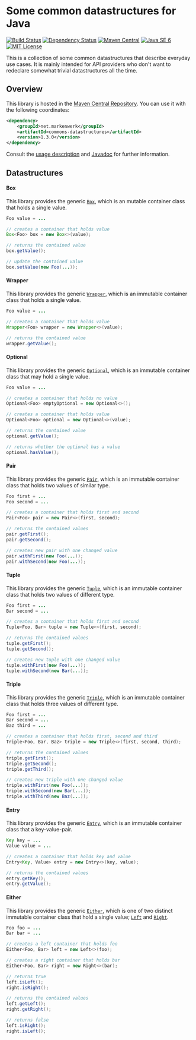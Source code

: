 # Some common datastructures for Java

[![Build Status](https://travis-ci.org/markenwerk/java-commons-datastructures.svg?branch=master)](https://travis-ci.org/markenwerk/java-commons-datastructures)
[![Dependency Status](https://www.versioneye.com/user/projects/56d8144cd71695003886c483/badge.svg)](https://www.versioneye.com/user/projects/56d8144cd71695003886c483)
[![Maven Central](https://maven-badges.herokuapp.com/maven-central/net.markenwerk/commons-datastructures/badge.svg)](https://maven-badges.herokuapp.com/maven-central/net.markenwerk/commons-datastructures)
[![Java SE 6](https://img.shields.io/badge/java-SE_6-brightgreen.svg)](http://docs.oracle.com/javase/6/docs/api/)
[![MIT License](https://img.shields.io/badge/license-MIT-brightgreen.svg)](https://github.com/markenwerk/java-commons-datastructures/blob/master/LICENSE)

This is a collection of some common datastructures that describe everyday use cases. It is mainly intended for API providers who don't want to redeclare somewhat trivial datastructures all the time.

## Overview

This library is hosted in the [Maven Central Repository](https://maven-badges.herokuapp.com/maven-central/net.markenwerk/commons-datastructures). You can use it with the following coordinates:

```xml
<dependency>
	<groupId>net.markenwerk</groupId>
	<artifactId>commons-datastructures</artifactId>
	<version>1.3.0</version>
</dependency>
```

Consult the [usage description](#datastructures) and [Javadoc](https://markenwerk.github.io/java-commons-datastructures/index.html) for further information.

## Datastructures

#### Box

This library provides the generic [`Box`][Box], which is an mutable container class that holds a single value.

```java
Foo value = ...

// creates a container that holds value
Box<Foo> box = new Box<>(value);

// returns the contained value
box.getValue();

// update the contained value
box.setValue(new Foo(...));
```

#### Wrapper

This library provides the generic [`Wrapper`][Wrapper], which is an immutable container class that holds a single value.

```java
Foo value = ...

// creates a container that holds value
Wrapper<Foo> wrapper = new Wrapper<>(value);

// returns the contained value
wrapper.getValue();
```

#### Optional

This library provides the generic [`Optional`][Optional], which is an immutable container class that may hold a single value.

```java
Foo value = ...

// creates a container that holds no value
Optional<Foo> emptyOptional = new Optional<>();

// creates a container that holds value
Optional<Foo> optional = new Optional<>(value);

// returns the contained value
optional.getValue();

// returns whether the optional has a value
optional.hasValue();
```

#### Pair

This library provides the generic [`Pair`][Pair], which is an immutable container class that holds two values of similar type.

```java
Foo first = ...
Foo second = ...

// creates a container that holds first and second
Pair<Foo> pair = new Pair<>(first, second);

// returns the contained values
pair.getFirst();
pair.getSecond();

// creates new pair with one changed value
pair.withFirst(new Foo(...));
pair.withSecond(new Foo(...));
```

#### Tuple

This library provides the generic [`Tuple`][Tuple], which is an immutable container class that holds two values of different type.

```java
Foo first = ...
Bar second = ...

// creates a container that holds first and second
Tuple<Foo, Bar> tuple = new Tuple<>(first, second);

// returns the contained values
tuple.getFirst();
tuple.getSecond();

// creates new tuple with one changed value
tuple.withFirst(new Foo(...));
tuple.withSecond(new Bar(...));
```

#### Triple

This library provides the generic [`Triple`][Triple], which is an immutable container class that holds three values of different type.

```java
Foo first = ...
Bar second = ...
Baz third = ...

// creates a container that holds first, second and third
Triple<Foo, Bar, Baz> triple = new Triple<>(first, second, third);

// returns the contained values
triple.getFirst();
triple.getSecond();
triple.getThird();

// creates new triple with one changed value
triple.withFirst(new Foo(...));
triple.withSecond(new Bar(...));
triple.withThird(new Baz(...));
```

#### Entry

This library provides the generic [`Entry`][Entry], which is an immutable container class that a key-value-pair.

```java
Key key = ...
Value value = ...

// creates a container that holds key and value
Entry<Key, Value> entry = new Entry<>(key, value);

// returns the contained values
entry.getKey();
entry.getValue();
```

#### Either

This library provides the generic [`Either`][Either], which is one of two distinct immutable container class that hold a single value; [`Left`][Left] and [`Right`][Right].

```java
Foo foo = ...
Bar bar = ...

// creates a left container that holds foo
Either<Foo, Bar> left = new Left<>(foo);

// creates a right container that holds bar
Either<Foo, Bar> right = new Right<>(bar);

// returns true
left.isLeft();
right.isRight();

// returns the contained values
left.getLeft();
right.getRight();

// returns false
left.isRight();
right.isLeft();
```

[Box]: https://markenwerk.github.io/java-commons-datastructures/index.html?net/markenwerk/commons/datastructures/Box.html
[Either]: https://markenwerk.github.io/java-commons-datastructures/index.html?net/markenwerk/commons/datastructures/Either.html
[Entry]: https://markenwerk.github.io/java-commons-datastructures/index.html?net/markenwerk/commons/datastructures/Entry.html
[Left]: https://markenwerk.github.io/java-commons-datastructures/index.html?net/markenwerk/commons/datastructures/Left.html
[Pair]: https://markenwerk.github.io/java-commons-datastructures/index.html?net/markenwerk/commons/datastructures/Pair.html
[Optional]: https://markenwerk.github.io/java-commons-datastructures/index.html?net/markenwerk/commons/datastructures/Optional.html
[Right]: https://markenwerk.github.io/java-commons-datastructures/index.html?net/markenwerk/commons/datastructures/Right.html
[Triple]: https://markenwerk.github.io/java-commons-datastructures/index.html?net/markenwerk/commons/datastructures/Triple.html
[Tuple]: https://markenwerk.github.io/java-commons-datastructures/index.html?net/markenwerk/commons/datastructures/Tuple.html
[Wrapper]: https://markenwerk.github.io/java-commons-datastructures/index.html?net/markenwerk/commons/datastructures/Wrapper.html